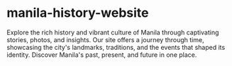 # manila-history-website
Explore the rich history and vibrant culture of Manila through captivating stories, photos, and insights. Our site offers a journey through time, showcasing the city's landmarks, traditions, and the events that shaped its identity. Discover Manila's past, present, and future in one place.
